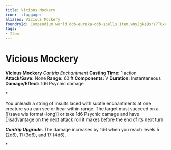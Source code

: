 ```yaml
---
title: Vicious Mockery
icon: ':luggage:'
aliases: Vicious Mockery
foundryId: Compendium.world.ddb-eureka-ddb-spells.Item.wnyJgkeBsrY7TUxV
tags:
- Item
---
```


# Vicious Mockery

**Vicious Mockery**
_Cantrip Enchantment_
**Casting Time:** 1 action
**Attack/Save:** None
**Range:** 60 ft
**Components:** V
**Duration:** Instantaneous
**Damage/Effect:** 1d6 Psychic damage

*<p>You unleash a string of insults laced with subtle enchantments at one creature you can see or hear within range. The target must succeed on a [[/save wis format=long]] or take 1d6 Psychic damage and have Disadvantage on the next attack roll it makes before the end of its next turn.

*****Cantrip Upgrade.***** The damage increases by 1d6 when you reach levels 5 (2d6), 11 (3d6), and 17 (4d6).</p>*